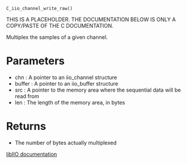 ```
C_iio_channel_write_raw()
```

THIS IS A PLACEHOLDER. THE DOCUMENTATION BELOW IS ONLY A COPY/PASTE OF THE C DOCUMENTATION.

Multiplex the samples of a given channel.

# Parameters

  * chn : A pointer to an iio_channel structure
  * buffer : A pointer to an iio_buffer structure
  * src : A pointer to the memory area where the sequential data will be read from
  * len : The length of the memory area, in bytes

# Returns

  * The number of bytes actually multiplexed

[libIIO documentation](https://analogdevicesinc.github.io/libiio/master/libiio/group__Channel.html#ga350e81855764c159c6aefa12fb78e1c2)
